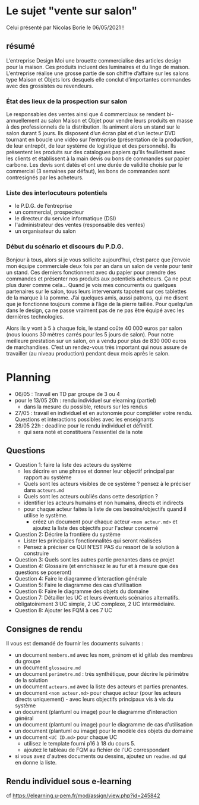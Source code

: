 # Le sujet "vente sur salon"

Celui présenté par Nicolas Borie le 06/05/2021 !

## résumé

L’entreprise Design Moi une brouette commercialise des articles design pour la maison.
Ces produits incluent des luminaires et du linge de maison. L’entreprise réalise une grosse partie de son chiffre d’affaire sur les salons type Maison et Objets lors desquels elle conclut d’importantes commandes avec des grossistes ou revendeurs.

### État des lieux de la prospection sur salon

Le responsables des ventes ainsi que 4 commerciaux se rendent bi-annuellement au salon Maison et Objet pour vendre leurs produits en masse à des professionnels de la distribution. Ils animent alors un stand sur le salon durant 5 jours. Ils disposent d’un écran plat et d’un lecteur DVD tournant en boucle une vidéo sur l’entreprise (présentation de la production, de leur entrepôt, de leur système de logistique et des personnels). Ils présentent les produits sur des catalogues papiers qu’ils feuillettent avec les clients et établissent à la main devis ou bons de commandes sur papier carbone. Les devis sont datés et ont une durée de validité choisie par le commercial (3 semaines par défaut), les bons de commandes sont contresignés par les acheteurs.

### Liste des interlocuteurs potentiels

- le P.D.G. de l’entreprise
- un commercial, prospecteur
- le directeur du service informatique (DSI)
- l'administrateur des ventes (responsable des ventes)
- un organisateur du salon

### Début du scénario et discours du P.D.G.

Bonjour à tous, alors si je vous sollicite aujourd’hui, c’est parce que j’envoie mon équipe commerciale deux fois par an dans un salon de vente pour tenir un stand. Ces derniers fonctionnent avec du papier pour prendre des commandes et présenter nos produits aux potentiels acheteurs. Ça ne peut plus durer comme cela... Quand je vois mes concurrents ou quelques partenaires sur le salon, tous leurs intervenants tapotent sur ces tablettes de la marque à la pomme. J’ai quelques amis, aussi patrons, qui me disent que je fonctionne toujours comme à l’âge de la pierre taillée. Pour quelqu’un dans le design, ça ne passe vraiment pas de ne pas être équipé avec les dernières technologies.

Alors ils y vont à 5 à chaque fois, le stand coûte 40 000 euros par salon (nous louons 30 mètres carrés pour les 5 jours de salon). Pour notre meilleure prestation sur un salon, on a vendu pour plus de 830 000 euros de marchandises. C’est un rendez-vous très important qui nous assure de travailler (au niveau production) pendant deux mois après le salon.

# Planning

- 06/05 : Travail en TD par groupe de 3 ou 4
- pour le 13/05 20h : rendu individuel sur elearning (partiel)
    + dans la mesure du possible, retours sur les rendus
- 27/05 : travail en individuel et en autonomie pour compléter votre rendu. Questions et interactions possibles avec les enseignants
- 28/05 22h : deadline pour le rendu individuel et définitif.
    + qui sera noté et constituera l'essentiel de la note

## Questions 

- Question 1: faire la liste des acteurs du système 
    - les décrire en une phrase et donner leur objectif principal par rapport au système
    - Quels sont les acteurs visibles de ce système ? pensez à le préciser dans `acteurs.md`
    - Quels sont les acteurs oubliés dans cette description ?
    - identifier les acteurs humains et non humains, directs et indirects
    - pour chaque acteur faites la liste de ces besoins/objectifs quand il utilise le système. 
        - créez un document pour chaque acteur `<nom acteur.md>` et ajoutez la liste des objectifs pour l'acteur concerné
- Question 2: Décrire la frontière du système
    - Lister les principales fonctionnalités qui seront réalisées
    - Pensez à préciser ce QUI N'EST PAS du ressort de la solution à construire
- Question 3: Quels sont les autres partie prenantes dans ce projet
- Question 4: Glossaire (et enrichissez le au fur et à mesure que des questions se poseront) 
- Question 4: Faire le diagramme d'interaction générale 
- Question 5: Faire le diagramme des cas d'utilisation
- Question 6: Faire le diagramme des objets du domaine
- Question 7: Détailler les UC et leurs éventuels scénarios alternatifs. obligatoirement 3 UC simple, 2 UC complexe, 2 UC intermédiaire.
- Question 8: Ajouter les FQM à ces 7 UC


## Consignes de rendu

Il vous est demandé de fournir les documents suivants :

- un document `members.md` avec les nom, prénom et id gitlab des membres du groupe
- un document `glossaire.md`
- un document `perimetre.md` : très synthétique, pour décrire le périmètre de la solution
- un document `acteurs.md` avec la liste des acteurs et parties prenantes. 
- un document `<nom acteur.md>` pour chaque acteur (pour les acteurs directs uniquement)
        - avec leurs objectifs principaux vis à vis du système
- un document (plantuml ou image) pour le diagramme d’interaction général
- un document (plantuml ou image) pour le diagramme de cas d'utilisation
- un document (plantuml ou image) pour le modèle des objets du domaine
- un document `<UC ID.md>` pour chaque UC
    - utilisez le template fourni p16 à 18 du cours 5.
    - ajoutez le tableau de FQM au fichier de l'UC correspondant
- si vous avez d'autres documents ou dessins, ajoutez un `readme.md` qui en donne la liste.

## Rendu individuel sous e-learning

cf https://elearning.u-pem.fr/mod/assign/view.php?id=245842